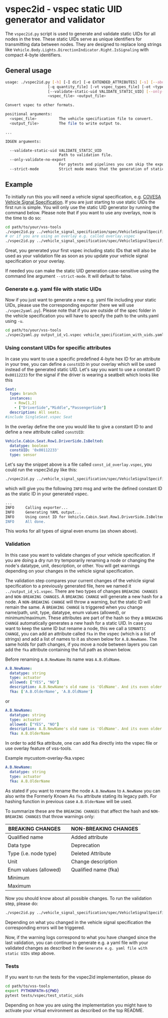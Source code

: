# vspec2id - vspec static UID generator and validator

The `vspec2id.py` script is used to generate and validate static UIDs for all nodes
in the tree. These static UIDs serve as unique identifiers for transmitting
data between nodes. They are designed to replace long strings like
`Vehicle.Body.Lights.DirectionIndicator.Right.IsSignaling` with compact 4-byte
identifiers.

## General usage

```bash
usage: ./vspec2id.py [-h] [-I dir] [-e EXTENDED_ATTRIBUTES] [-s] [--abort-on-unknown-attribute] [--abort-on-name-style] [--format format] [--uuid] [--no-expand] [-o overlays] [-u unit_file]
                   [-q quantity_file] [-vt vspec_types_file] [-ot <types_output_file>] [--yaml-all-extended-attributes] [-v version] [--all-idl-features]
                   [--validate-static-uid VALIDATE_STATIC_UID] [--only-validate-no-export] [--strict-mode]
                   <vspec_file> <output_file>

Convert vspec to other formats.

positional arguments:
  <vspec_file>          The vehicle specification file to convert.
  <output_file>         The file to write output to.

...

IDGEN arguments:

  --validate-static-uid VALIDATE_STATIC_UID
                        Path to validation file.
  --only-validate-no-export
                        For pytests and pipelines you can skip the export of the <output_file>
  --strict-mode         Strict mode means that the generation of static UIDs is case-sensitive.
```

## Example

To initially run this you will need a vehicle signal specification, e.g.
[COVESA Vehicle Signal Specification](https://github.com/COVESA/vehicle_signal_specification). If you are just starting
to use static UIDs the first run is simple. You will only use the static UID generator by running the command below.
Please note that if you want to use any overlays, now is the time to do so:

```bash
cd path/to/your/vss-tools
./vspec2id.py ../vehicle_signal_specification/spec/VehicleSignalSpecification.vspec ../output_id_v1.vspec
# or if you are using an overlay e.g. called overlay.vspec
./vspec2id.py ../vehicle_signal_specification/spec/VehicleSignalSpecification.vspec ../output_id_v1.vspec -o overlay.vspec
```

Great, you generated your first vspec including static IDs that will also be used as your validation file as soon as you update your
vehicle signal specification or your overlay.

If needed you can make the static UID generation case-sensitive using the command line argument `--strict-mode`. It
will default to false.

### Generate e.g. yaml file with static UIDs

Now if you just want to generate a new e.g. yaml file including your static UIDs, please use the corresponding exporter (here we will use `./vspec2yaml.py`).
Please note that if you are outside of the spec folder in the vehicle specification you will have to specify the path to the units.yaml using `-u`.

```bash
cd path/to/your/vss-tools
./vspec2yaml.py output_id_v1.vspec vehicle_specification_with_uids.yaml -e staticUID -u ../vehicle_signal_specification/spec/units.yaml
```

### Using constant UIDs for specific attributes

In case you want to use a specific predefined 4-byte hex ID for an attribute in your tree, you can define a `constUID` in your overlay which will be used instead of the generated static UID. Let's say you want to use a constant ID `0x00112233` for the signal if the driver is wearing a seatbelt which looks like this

```yaml
Seat:
  type: branch
  instances:
    - Row[1,2]
    - ["DriverSide","Middle","PassengerSide"]
  description: All seats.
#include SingleSeat.vspec Seat

```

In the overlay define the one you would like to give a constant ID to and define a new attribute called `constUID`:

```yaml
Vehicle.Cabin.Seat.Row1.DriverSide.IsBelted:
  datatype: boolean
  constUID: '0x00112233'
  type: sensor
```

Let's say the snippet above is a file called `const_id_overlay.vspec`, you could run the vspec2id.py like this:

```bash
./vspec2id.py ../vehicle_signal_specification/spec/VehicleSignalSpecification.vspec const_test.vspec -o const_overlay.vspec
```

which will give you the following `INFO` msg and write the defined constant ID as the static ID in your generated vspec.

```bash
...
INFO     Calling exporter...
INFO     Generating YAML output...
INFO     Using const ID for Vehicle.Cabin.Seat.Row1.DriverSide.IsBelted. If you didn't mean to do that you can remove it in your vspec / overlay.
INFO     All done.
```

This works for all types of signal even enums (as shown above).

### Validation

In this case you want to validate changes of your vehicle specification. If you are doing a dry run try temporarily
renaming a node or changing the node's datatype, unit, description, or other. You will get warnings depending on your
changes in the vehicle signal specification.

The validation step compares your current changes of the vehicle signal specification to a previously generated file,
here we named it `../output_id_v1.vspec`. There are two types of changes `BREAKING CHANGES` and `NON-BREAKING CHANGES`.
A `BREAKING CHANGE` will generate a new hash for a node. A `NON-BREAKING CHANGE` will throw a warning, but the static
ID will remain the same. A `BREAKING CHANGE` is triggered when you change name/path, unit, type, datatype, enum values
(allowed), or minimum/maximum. These attributes are part of the hash so they a `BREAKING CHANGE` automatically
generates a new hash for a static UID.
In case you want to keep the same ID but rename a node, this we call a `SEMANTIC CHANGE`, you can add an attribute
called `fka` in the vspec (which is a list of strings) and add a list of names to it as shown below for `A.B.NewName`.
The same holds for path changes, if you move a node between layers you can add the `fka` attribute containing the
full path as shown below.

Before renaming `A.B.NewName` its name was `A.B.OldName`.

```yaml
A.B.NewName:
  datatype: string
  type: actuator
  allowed: ["YES", "NO"]
  description: A.B.NewName's old name is 'OldName'. And its even older name is 'OlderName'.
  fka: ['A.B.OlderName', 'A.B.OldName']
```

or

```yaml
A.B.NewName:
  datatype: string
  type: actuator
  allowed: ["YES", "NO"]
  description: A.B.NewName's old name is 'OldName'. And its even older name is 'OlderName'.
  fka: A.B.OlderName
```

In order to add fka attribute, one can add fka directly into the vspec file or use overlay feature of vss-tools.

Example mycustom-overlay-fka.vspec

```yaml
A.B.NewName:
  datatype: string
  type: actuator
  fka: A.B.OlderName
```

As stated if you want to rename the node `A.B.NewName` to `A.NewName` you can also write the Formerly Known As `fka` attribute stating its legacy path. For hashing function in previous case `A.B.OlderName` will be used.

To summarize these are the `BREAKING CHANGES` that affect the hash and `NON-BREAKING CHANGES` that throw
warnings only:

| BREAKING CHANGES      |     | NON-BREAKING CHANGES |
|-----------------------|-----|----------------------|
| Qualified name        |     | Added attribute      |
| Data type             |     | Deprecation          |
| Type (i.e. node type) |     | Deleted Attribute    |
| Unit                  |     | Change description   |
| Enum values (allowed) |     | Qualified name (fka) |
| Minimum               |     |                      |
| Maximum               |     |                      |

Now you should know about all possible changes. To run the validation step, please do:

```bash
./vspec2id.py ../vehicle_signal_specification/spec/VehicleSignalSpecification.vspec ../output_id_v2.vspec --validate-static-uid ../output_id_v1.vspec
```

Depending on what you changed in the vehicle signal specification the corresponding errors will be triggered.

Now, if the warning logs correspond to what you have changed since the last validation, you can continue to generate
e.g. a yaml file with your validated changes as described in the `Generate e.g. yaml file with static UIDs` step above.

### Tests

If you want to run the tests for the vspec2id implementation, please do

```bash
cd path/to/vss-tools
export PYTHONPATH=${PWD}
pytest tests/vspec/test_static_uids
```

Depending on how you are using the implementation you might have to activate your virtual environment as described on
the top README.
